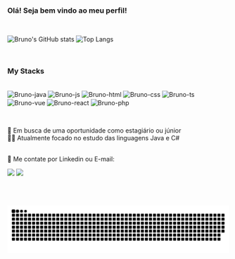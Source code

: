 ### Olá! Seja bem vindo ao meu perfil!

<br>

![Bruno's GitHub stats](https://github-readme-stats.vercel.app/api?username=brunno-moreno&hide=contribs,prs&show_icons=true&theme=tokyonight&rank_icon=github&line_height=30) 
![Top Langs](https://github-readme-stats.vercel.app/api/top-langs/?username=brunno-moreno&layout=compact&theme=tokyonight)

<br>
<h3 align="left">My Stacks</h3>
<div style="display: inline_block"><br>
  <img align="center" alt="Bruno-java" height="30" width="40" src="https://cdn.jsdelivr.net/gh/devicons/devicon@latest/icons/java/java-original.svg">
  <img align="center" alt="Bruno-js" height="30" width="40" src="https://cdn.jsdelivr.net/gh/devicons/devicon@latest/icons/javascript/javascript-original.svg">
  <img align="center" alt="Bruno-html" height="30" width="40" src="https://cdn.jsdelivr.net/gh/devicons/devicon@latest/icons/html5/html5-plain-wordmark.svg">
  <img align="center" alt="Bruno-css" height="30" width="40" src="https://cdn.jsdelivr.net/gh/devicons/devicon@latest/icons/css3/css3-plain-wordmark.svg">
  <img align="center" alt="Bruno-ts" height="30" width="40" src="https://cdn.jsdelivr.net/gh/devicons/devicon@latest/icons/typescript/typescript-plain.svg">
  <img align="center" alt="Bruno-vue" height="30" width="40" src="https://cdn.jsdelivr.net/gh/devicons/devicon@latest/icons/vuejs/vuejs-original-wordmark.svg">
  <img align="center" alt="Bruno-react" height="30" width="40" src="https://cdn.jsdelivr.net/gh/devicons/devicon@latest/icons/react/react-original-wordmark.svg">
  <img align="center" alt="Bruno-php" height="30" width="40" src="https://cdn.jsdelivr.net/gh/devicons/devicon@latest/icons/php/php-original.svg">
</div>

##

<br>
💼 Em busca de uma oportunidade como estagiário ou júnior <br>
👨‍💻 Atualmente focado no estudo das linguagens Java e C#<br><br>



📧 Me contate por Linkedin ou E-mail:
<div>
  <a href="https://www.linkedin.com/in/bruno-moreno-a1917b245/" target="_blank"><img src="https://img.shields.io/badge/LinkedIn-0077B5?style=for-the-badge&logo=linkedin&logoColor=white"></a>
  <a href="mailto:brunoomren1@gmail.com" target="_blank"><img src="https://img.shields.io/badge/Gmail-D14836?style=for-the-badge&logo=gmail&logoColor=white"></a>
</div>
<br>

##

<br>


<picture>
  <source media="(prefers-color-scheme: dark)" srcset="https://raw.githubusercontent.com/brunno-moreno/brunno-moreno/output/github-contribution-grid-snake-dark.svg">
  <source media="(prefers-color-scheme: light)" srcset="https://raw.githubusercontent.com/brunno-moreno/brunno-moreno/output/github-contribution-grid-snake-dark.svg">
  <img alt="github contribution grid snake animation" src="https://raw.githubusercontent.com/brunno-moreno/brunno-moreno/output/github-contribution-grid-snake.svg">
</picture>
